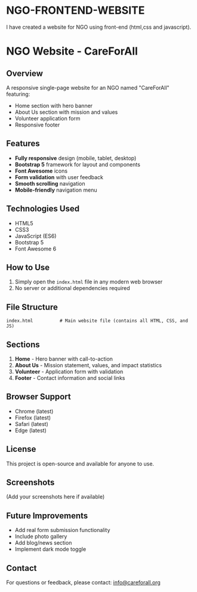 # NGO-FRONTEND-WEBSITE
I have created a website for NGO using front-end (html,css and javascript).
# NGO Website - CareForAll

## Overview
A responsive single-page website for an NGO named "CareForAll" featuring:
- Home section with hero banner
- About Us section with mission and values
- Volunteer application form
- Responsive footer

## Features
- **Fully responsive** design (mobile, tablet, desktop)
- **Bootstrap 5** framework for layout and components
- **Font Awesome** icons
- **Form validation** with user feedback
- **Smooth scrolling** navigation
- **Mobile-friendly** navigation menu

## Technologies Used
- HTML5
- CSS3
- JavaScript (ES6)
- Bootstrap 5
- Font Awesome 6

## How to Use
1. Simply open the `index.html` file in any modern web browser
2. No server or additional dependencies required

## File Structure
```
index.html          # Main website file (contains all HTML, CSS, and JS)
```

## Sections
1. **Home** - Hero banner with call-to-action
2. **About Us** - Mission statement, values, and impact statistics
3. **Volunteer** - Application form with validation
4. **Footer** - Contact information and social links

## Browser Support
- Chrome (latest)
- Firefox (latest)
- Safari (latest)
- Edge (latest)

## License
This project is open-source and available for anyone to use.

## Screenshots
(Add your screenshots here if available)

## Future Improvements
- Add real form submission functionality
- Include photo gallery
- Add blog/news section
- Implement dark mode toggle

## Contact
For questions or feedback, please contact: info@careforall.org
